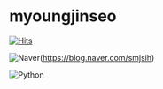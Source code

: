 # myoungjinseo


[![Hits](https://hits.seeyoufarm.com/api/count/incr/badge.svg?url=https%3A%2F%2Fgithub.com%2Fmyoungjinseo&count_bg=%2379C83D&title_bg=%23555555&icon=&icon_color=%23E7E7E7&title=hits&edge_flat=false)](https://hits.seeyoufarm.com)



<img alt="Naver" src ="https://img.shields.io/badge/naver-white.svg?&style=for-the-badge&logo=#03C75A&logoColor=#04cf5c"/>(https://blog.naver.com/smjsih)


<img alt="Python" src ="https://img.shields.io/badge/Python-3776AB.svg?&style=for-the-badge&logo=Python&logoColor=white"/>
